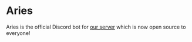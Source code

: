 # Aries

Aries is the official Discord bot for [our server](https://dsc.gg/ariez) which is now open source to everyone!
